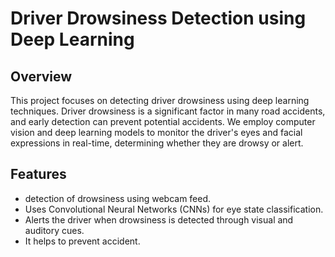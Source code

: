 # Driver Drowsiness Detection using Deep Learning

## Overview
This project focuses on detecting driver drowsiness using deep learning techniques. Driver drowsiness is a significant factor in many road accidents, and early detection can prevent potential accidents. We employ computer vision and deep learning models to monitor the driver's eyes and facial expressions in real-time, determining whether they are drowsy or alert.

## Features
- detection of drowsiness using webcam feed.
- Uses Convolutional Neural Networks (CNNs) for eye state classification.
- Alerts the driver when drowsiness is detected through visual and auditory cues.
- It helps to prevent accident.
